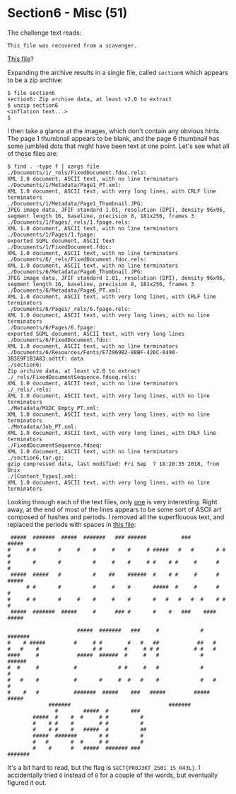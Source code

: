 # Section6 - Misc (51) #

The challenge text reads:

```
This file was recovered from a scavenger.
```

[This file](section6/section6.tar.gz)?

Expanding the archive results in a single file, called `section6` which appears
to be a zip archive:

```
$ file section6
section6: Zip archive data, at least v2.0 to extract
$ unzip section6
<inflation text...>
$
```

I then take a glance at the images, which don't contain any obvious hints. The
page 1 thumbnail appears to be blank, and the page 6 thumbnail has some jumbled
dots that might have been text at one point. Let's see what all of these files
are:

```
$ find . -type f | xargs file
./Documents/1/_rels/FixedDocument.fdoc.rels:                              XML 1.0 document, ASCII text, with no line terminators
./Documents/1/Metadata/Page1_PT.xml:                                      XML 1.0 document, ASCII text, with very long lines, with CRLF line terminators
./Documents/1/Metadata/Page1_Thumbnail.JPG:                               JPEG image data, JFIF standard 1.01, resolution (DPI), density 96x96, segment length 16, baseline, precision 8, 181x256, frames 3
./Documents/1/Pages/_rels/1.fpage.rels:                                   XML 1.0 document, ASCII text, with no line terminators
./Documents/1/Pages/1.fpage:                                              exported SGML document, ASCII text
./Documents/1/FixedDocument.fdoc:                                         XML 1.0 document, ASCII text, with no line terminators
./Documents/6/_rels/FixedDocument.fdoc.rels:                              XML 1.0 document, ASCII text, with no line terminators
./Documents/6/Metadata/Page6_Thumbnail.JPG:                               JPEG image data, JFIF standard 1.01, resolution (DPI), density 96x96, segment length 16, baseline, precision 8, 181x256, frames 3
./Documents/6/Metadata/Page6_PT.xml:                                      XML 1.0 document, ASCII text, with very long lines, with CRLF line terminators
./Documents/6/Pages/_rels/6.fpage.rels:                                   XML 1.0 document, ASCII text, with very long lines, with no line terminators
./Documents/6/Pages/6.fpage:                                              exported SGML document, ASCII text, with very long lines
./Documents/6/FixedDocument.fdoc:                                         XML 1.0 document, ASCII text, with no line terminators
./Documents/6/Resources/Fonts/E72969B2-88BF-426C-8490-3B3E9F1B3A83.odttf: data
./section6:                                                               Zip archive data, at least v2.0 to extract
./_rels/FixedDocumentSequence.fdseq.rels:                                 XML 1.0 document, ASCII text, with no line terminators
./_rels/.rels:                                                            XML 1.0 document, ASCII text, with very long lines, with no line terminators
./Metadata/MXDC_Empty_PT.xml:                                             XML 1.0 document, ASCII text, with very long lines, with no line terminators
./Metadata/Job_PT.xml:                                                    XML 1.0 document, ASCII text, with very long lines, with CRLF line terminators
./FixedDocumentSequence.fdseq:                                            XML 1.0 document, ASCII text, with no line terminators
./section6.tar.gz:                                                        gzip compressed data, last modified: Fri Sep  7 18:28:35 2018, from Unix
./[Content_Types].xml:                                                    XML 1.0 document, ASCII text, with very long lines, with no line terminators
```

Looking through each of the text files, only
[one](section6/Documents/6/Pages/6.fpage) is very interesting. Right away, at
the end of most of the lines appears to be some sort of ASCII art composed of
hashes and periods. I removed all the superflouous text, and replaced the
periods with spaces in [this file](section6/ascii.txt):

```
 #####  #######  #####  #######   ### ######           ###           #####
#     # #       #     #    #     #    #     # #####   #   #       # #     #
#       #       #          #     #    #     # #    # #     #      #       #
 #####  #####   #          #    ##    ######  #    # #     #      #  #####
      # #       #          #     #    #       #####  #     #      #       #
#     # #       #     #    #     #    #       #   #   #   #  #    # #     #
 #####  #######  #####     #      ### #       #    #   ###    ####   #####

                      #####  #######   ###     #             #   #######
#    # #####         #     # #        #   #   ##            ##   #
#   #    #                 # #       #     # # #           # #   #
####     #            #####  ######  #     #   #             #   ######
#  #     #           #             # #     #   #             #         #
#   #    #           #       #     #  #   #    #             #   #     #
#    #   #           #######  #####    ###   #####         #####  #####
             #######                               #######
               #        #####  #       ###
        #####  #    #  #     # #          #
        #    # #    #        # #          #
        #    # #    #   #####  #          ##
        #####  #######       # #          #
        #   #       #  #     # #          #
        #    #      #   #####  ####### ###
#######

```

It's a bit hard to read, but the flag is `SECT{PR0J3KT_2501_15_R43L}`. I
accidentally tried `O` instead of `0` for a couple of the words, but eventually
figured it out.
